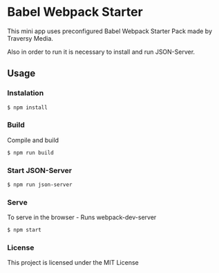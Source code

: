 # Babel Webpack Starter
This mini app uses preconfigured Babel Webpack Starter Pack made by Traversy Media.

Also in order to run it is necessary to install and run JSON-Server.

## Usage

### Instalation

```sh
$ npm install
```

### Build
Compile and build

```sh
$ npm run build
```

### Start JSON-Server 
```sh
$ npm run json-server
```

### Serve
To serve in the browser  - Runs webpack-dev-server

```sh
$ npm start
```



### License

This project is licensed under the MIT License


